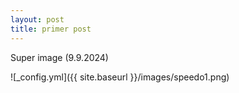 ```yaml
---
layout: post
title: primer post
---
```


Super image (9.9.2024)

![_config.yml]({{ site.baseurl }}/images/speedo1.png)

